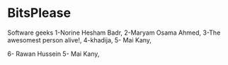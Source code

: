# BitsPlease
Software geeks
1-Norine Hesham Badr,
2-Maryam Osama Ahmed,
3-The awesomest person alive!,
4-khadija,
5- Mai Kany,


6- Rawan Hussein
5- Mai Kany,

